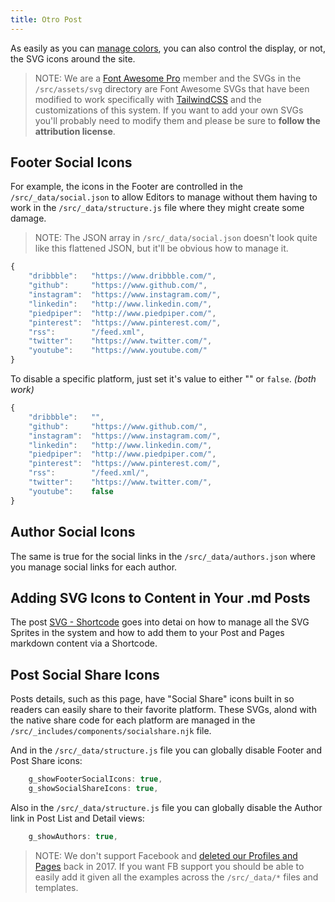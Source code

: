 ```yaml
---
title: Otro Post
---
```


As easily as you can [manage colors](/2020/09/01/color-settings/), you can also control the display, or not, the SVG icons around the site.

> NOTE: We are a [Font Awesome Pro](https://fontawesome.com/) member and the SVGs in the `/src/assets/svg` directory are Font Awesome SVGs that have been modified to work specifically with [TailwindCSS](https://tailwindcss.com 'TailwindCSS Utility-First CSS Framework') and the customizations of this system. If you want to add your own SVGs you'll probably need to modify them and please be sure to **follow the attribution license**.

## Footer Social Icons

For example, the icons in the Footer are controlled in the `/src/_data/social.json` to allow Editors to manage without them having to work in the `/src/_data/structure.js` file where they might create some damage.

> NOTE: The JSON array in `/src/_data/social.json` doesn't look quite like this flattened JSON, but it'll be obvious how to manage it.

```js
{
	"dribbble":   "https://www.dribbble.com/",
	"github":     "https://www.github.com/",
	"instagram":  "https://www.instagram.com/",
	"linkedin":   "http://www.linkedin.com/",
	"piedpiper":  "http://www.piedpiper.com/",
	"pinterest":  "https://www.pinterest.com/",
	"rss":        "/feed.xml",
	"twitter":    "https://www.twitter.com/",
	"youtube":    "https://www.youtube.com/"
}
```

To disable a specific platform, just set it's value to either "" or `false`. _(both work)_

```js
{
	"dribbble":   "",
	"github":     "https://www.github.com/",
	"instagram":  "https://www.instagram.com/",
	"linkedin":   "http://www.linkedin.com/",
	"piedpiper":  "http://www.piedpiper.com/",
	"pinterest":  "https://www.pinterest.com/",
	"rss":        "/feed.xml/",
	"twitter":    "https://www.twitter.com/",
	"youtube":    false
}
```

## Author Social Icons

The same is true for the social links in the `/src/_data/authors.json` where you manage social links for each author.

## Adding SVG Icons to Content in Your .md Posts

The post [SVG - Shortcode](/2020/09/09/svg-shortcode/) goes into detai on how to manage all the SVG Sprites in the system and how to add them to your Post and Pages markdown content via a Shortcode.

## Post Social Share Icons

Posts details, such as this page, have "Social Share" icons built in so readers can easily share to their favorite platform. These SVGs, alond with the native share code for each platform are managed in the `/src/_includes/components/socialshare.njk` file.

And in the `/src/_data/structure.js` file you can globally disable Footer and Post Share icons:

```js
	g_showFooterSocialIcons: true,
	g_showSocialShareIcons: true,
```

Also in the `/src/_data/structure.js` file you can globally disable the Author link in Post List and Detail views:

```js
	g_showAuthors: true,
```

> NOTE: We don't support Facebook and [deleted our Profiles and Pages](https://deletefacebook.com/) back in 2017. If you want FB support you should be able to easily add it given all the examples across the `/src/_data/*` files and templates.
